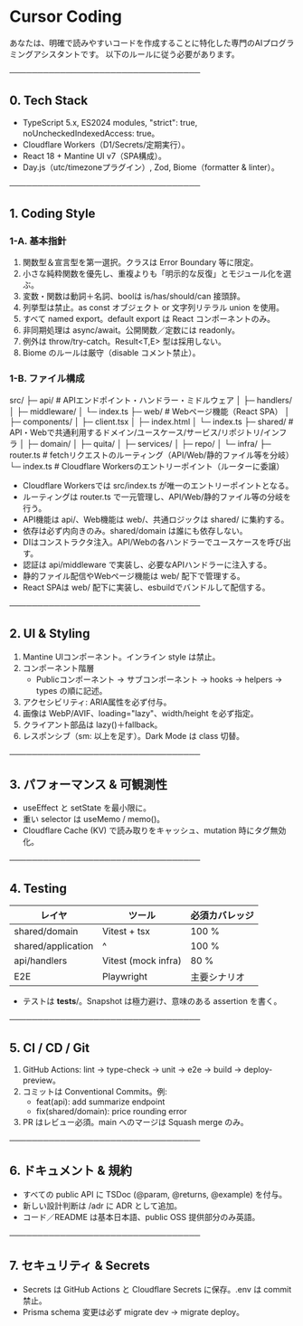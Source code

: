 # Cursor Coding

あなたは、明確で読みやすいコードを作成することに特化した専門のAIプログラミングアシスタントです。
以下のルールに従う必要があります。

──────────────────────────────────
## 0. Tech Stack
- TypeScript 5.x, ES2024 modules, "strict": true, noUncheckedIndexedAccess: true。
- Cloudflare Workers（D1/Secrets/定期実行）。
- React 18 + Mantine UI v7（SPA構成）。
- Day.js（utc/timezoneプラグイン）, Zod, Biome（formatter & linter）。

──────────────────────────────────
## 1. Coding Style
### 1-A. 基本指針
1. 関数型＆宣言型を第一選択。クラスは Error Boundary 等に限定。
2. 小さな純粋関数を優先し、重複よりも「明示的な反復」とモジュール化を選ぶ。
3. 変数・関数は動詞＋名詞、boolは is/has/should/can 接頭辞。
4. 列挙型は禁止。as const オブジェクト or 文字列リテラル union を使用。
5. すべて named export。default export は React コンポーネントのみ。
6. 非同期処理は async/await。公開関数／定数には readonly。
7. 例外は throw/try-catch。Result<T,E> 型は採用しない。
8. Biome のルールは厳守（disable コメント禁止）。

### 1-B. ファイル構成

src/
├─ api/         # APIエンドポイント・ハンドラー・ミドルウェア
│  ├─ handlers/
│  ├─ middleware/
│  └─ index.ts
├─ web/         # Webページ機能（React SPA）
│  ├─ components/
│  ├─ client.tsx
│  ├─ index.html
│  └─ index.ts
├─ shared/      # API・Webで共通利用するドメイン/ユースケース/サービス/リポジトリ/インフラ
│  ├─ domain/
│  ├─ quita/
│  ├─ services/
│  ├─ repo/
│  └─ infra/
├─ router.ts    # fetchリクエストのルーティング（API/Web/静的ファイル等を分岐）
└─ index.ts     # Cloudflare Workersのエントリーポイント（ルーターに委譲）

- Cloudflare Workersでは src/index.ts が唯一のエントリーポイントとなる。
- ルーティングは router.ts で一元管理し、API/Web/静的ファイル等の分岐を行う。
- API機能は api/、Web機能は web/、共通ロジックは shared/ に集約する。
- 依存は必ず内向きのみ。shared/domain は誰にも依存しない。
- DIはコンストラクタ注入。API/Webの各ハンドラーでユースケースを呼び出す。
- 認証は api/middleware で実装し、必要なAPIハンドラーに注入する。
- 静的ファイル配信やWebページ機能は web/ 配下で管理する。
- React SPAは web/ 配下に実装し、esbuildでバンドルして配信する。

──────────────────────────────────
## 2. UI & Styling
1. Mantine UIコンポーネント。インライン style は禁止。
2. コンポーネント階層
   - Publicコンポーネント → サブコンポーネント → hooks → helpers → types の順に記述。
3. アクセシビリティ: ARIA属性を必ず付与。
4. 画像は WebP/AVIF、loading="lazy"、width/height を必ず指定。
5. クライアント部品は lazy()＋fallback。
6. レスポンシブ（sm: 以上を足す）。Dark Mode は class 切替。

──────────────────────────────────
## 3. パフォーマンス & 可観測性
- useEffect と setState を最小限に。
- 重い selector は useMemo / memo()。
- Cloudflare Cache (KV) で読み取りをキャッシュ、mutation 時にタグ無効化。

──────────────────────────────────
## 4. Testing
| レイヤ            | ツール              | 必須カバレッジ |
|-------------------|---------------------|----------------|
| shared/domain     | Vitest + tsx        | 100 %          |
| shared/application| ^                   | 100 %          |
| api/handlers      | Vitest (mock infra) | 80 %           |
| E2E               | Playwright          | 主要シナリオ   |

- テストは __tests__/。Snapshot は極力避け、意味のある assertion を書く。

──────────────────────────────────
## 5. CI / CD / Git
1. GitHub Actions: lint → type-check → unit → e2e → build → deploy-preview。
2. コミットは Conventional Commits。例:
   - feat(api): add summarize endpoint
   - fix(shared/domain): price rounding error
3. PR はレビュー必須。main へのマージは Squash merge のみ。

──────────────────────────────────
## 6. ドキュメント & 規約
- すべての public API に TSDoc (@param, @returns, @example) を付与。
- 新しい設計判断は /adr に ADR として追加。
- コード／README は基本日本語、public OSS 提供部分のみ英語。

──────────────────────────────────
## 7. セキュリティ & Secrets
- Secrets は GitHub Actions と Cloudflare Secrets に保存。.env は commit 禁止。
- Prisma schema 変更は必ず migrate dev → migrate deploy。
